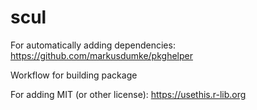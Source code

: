 # scul

For automatically adding dependencies: https://github.com/markusdumke/pkghelper

Workflow for building package 


For adding MIT (or other license): https://usethis.r-lib.org